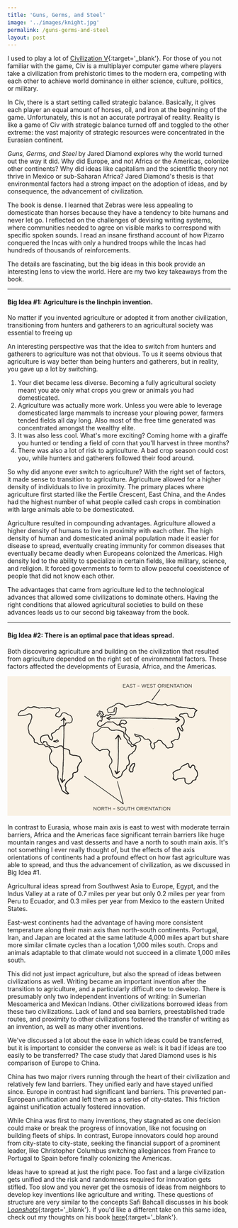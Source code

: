 ```yaml
---
title: 'Guns, Germs, and Steel'
image: '../images/knight.jpg'
permalink: /guns-germs-and-steel
layout: post
---
```

I used to play a lot of [Civilization V](https://civilization.com/civilization-5/){:target='_blank'}. For those of you not familiar with the game, Civ is a multiplayer computer game where players take a civilization from prehistoric times to the modern era, competing with each other to achieve world dominance in either science, culture, politics, or military.

In Civ, there is a start setting called strategic balance. Basically, it gives each player an equal amount of horses, oil, and iron at the beginning of the game. Unfortunately, this is not an accurate portrayal of reality. Reality is like a game of Civ with strategic balance turned off and toggled to the other extreme: the vast majority of strategic resources were concentrated in the Eurasian continent.

*Guns, Germs, and Steel* by Jared Diamond explores why the world turned out the way it did. Why did Europe, and not Africa or the Americas, colonize other continents? Why did ideas like capitalism and the scientific theory not thrive in Mexico or sub-Saharan Africa? Jared Diamond's thesis is that environmental factors had a strong impact on the adoption of ideas, and by consequence, the advancement of civilization.

The book is dense. I learned that Zebras were less appealing to domesticate than horses because they have a tendency to bite humans and never let go. I reflected on the challenges of devising writing systems, where communities needed to agree on visible marks to correspond with specific spoken sounds. I read an insane firsthand account of how Pizarro conquered the Incas with only a hundred troops while the Incas had hundreds of thousands of reinforcements.

The details are fascinating, but the big ideas in this book provide an interesting lens to view the world. Here are my two key takeaways from the book.

<hr class='post-hr'/>

#### Big Idea #1: Agriculture is the linchpin invention.

No matter if you invented agriculture or adopted it from another civilization, transitioning from hunters and gatherers to an agricultural society was essential to freeing up

An interesting perspective was that the idea to switch from hunters and gatherers to agriculture was not that obvious. To us it seems obvious that agriculture is way better than being hunters and gatherers, but in reality, you gave up a lot by switching.

1. Your diet became less diverse. Becoming a fully agricultural society meant you ate only what crops you grew or animals you had domesticated.
2. Agriculture was actually more work. Unless you were able to leverage domesticated large mammals to increase your plowing power, farmers tended fields all day long. Also most of the free time generated was concentrated amongst the wealthy elite.
3. It was also less cool. What's more exciting? Coming home with a giraffe you hunted or tending a field of corn that you'll harvest in three months?
4. There was also a lot of risk to agriculture. A bad crop season could cost you, while hunters and gatherers followed their food around.

So why did anyone ever switch to agriculture? With the right set of factors, it made sense to transition to agriculture. Agriculture allowed for a higher density of individuals to live in proximity. The primary places where agriculture first started like the Fertile Crescent, East China, and the Andes had the highest number of what people called cash crops in combination with large animals able to be domesticated.

Agriculture resulted in compounding advantages. Agriculture allowed a higher density of humans to live in proximity with each other. The high density of human and domesticated animal population made it easier for disease to spread, eventually creating immunity for common diseases that eventually became deadly when Europeans colonized the Americas. High density led to the ability to specialize in certain fields, like military, science, and religion. It forced governments to form to allow peaceful coexistence of people that did not know each other.

The advantages that came from agriculture led to the technological advances that allowed some civilizations to dominate others. Having the right conditions that allowed agricultural societies to build on these advances leads us to our second big takeaway from the book.

<hr class='post-hr'/>

#### Big Idea #2: There is an optimal pace that ideas spread.

Both discovering agriculture and building on the civilization that resulted from agriculture depended on the right set of environmental factors. These factors affected the developments of Eurasia, Africa, and the Americas.

![](/images/map-orientation.jpg)

In contrast to Eurasia, whose main axis is east to west with moderate terrain barriers, Africa and the Americas face significant terrain barriers like huge mountain ranges and vast desserts and have a north to south main axis. It's not something I ever really thought of, but the effects of the axis orientations of continents had a profound effect on how fast agriculture was able to spread, and thus the advancement of civilization, as we discussed in Big Idea #1.

Agricultural ideas spread from Southwest Asia to Europe, Egypt, and the Indus Valley at a rate of 0.7 miles per year but only 0.2 miles per year from Peru to Ecuador, and 0.3 miles per year from Mexico to the eastern United States.

East-west continents had the advantage of having more consistent temperature along their main axis than north-south continents. Portugal, Iran, and Japan are located at the same latitude 4,000 miles apart but share more similar climate cycles than a location 1,000 miles south. Crops and animals adaptable to that climate would not succeed in a climate 1,000 miles south.

This did not just impact agriculture, but also the spread of ideas between civilizations as well. Writing became an important invention after the transition to agriculture, and a particularly difficult one to develop. There is presumably only two independent inventions of writing: in Sumerian Mesoamerica and Mexican Indians. Other civilizations borrowed ideas from these two civilizations. Lack of land and sea barriers, preestablished trade routes, and proximity to other civilizations fostered the transfer of writing as an invention, as well as many other inventions.

We've discussed a lot about the ease in which ideas could be transferred, but it is important to consider the converse as well: is it bad if ideas are too easily to be transferred? The case study that Jared Diamond uses is his comparison of Europe to China.

China has two major rivers running through the heart of their civilization and relatively few land barriers. They unified early and have stayed unified since. Europe in contrast had significant land barriers. This prevented pan-European unification and left them as a series of city-states. This friction against unification actually fostered innovation.

While China was first to many inventions, they stagnated as one decision could make or break the progress of innovation, like not focusing on building fleets of ships. In contrast, Europe innovators could hop around from city-state to city-state, seeking the financial support of a prominent leader, like Christopher Columbus switching allegiances from France to Portugal to Spain before finally colonizing the Americas.

Ideas have to spread at just the right pace. Too fast and a large civilization gets unified and the risk and randomness required for innovation gets stifled. Too slow and you never get the osmosis of ideas from neighbors to develop key inventions like agriculture and writing. These questions of structure are very similar to the concepts Safi Bahcall discusses in his book [*Loonshots*](https://www.amazon.com/Loonshots-Nurture-Diseases-Transform-Industries/dp/1250185963){:target='_blank'}. If you'd like a different take on this same idea, check out my thoughts on his book [here](https://kevinarifin.com/books-i-like-made-possible-by-the-internet){:target='_blank'}.